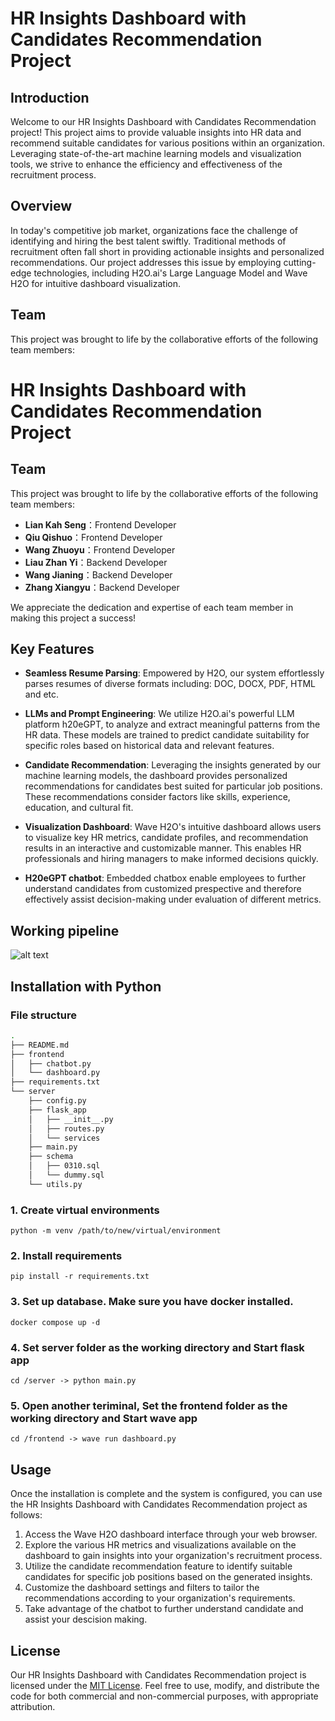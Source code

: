
# HR Insights Dashboard with Candidates Recommendation Project

## Introduction

Welcome to our HR Insights Dashboard with Candidates Recommendation project! This project aims to provide valuable insights into HR data and recommend suitable candidates for various positions within an organization. Leveraging state-of-the-art machine learning models and visualization tools, we strive to enhance the efficiency and effectiveness of the recruitment process.

## Overview

In today's competitive job market, organizations face the challenge of identifying and hiring the best talent swiftly. Traditional methods of recruitment often fall short in providing actionable insights and personalized recommendations. Our project addresses this issue by employing cutting-edge technologies, including H2O.ai's Large Language Model and Wave H2O for intuitive dashboard visualization.
## Team

This project was brought to life by the collaborative efforts of the following team members:

# HR Insights Dashboard with Candidates Recommendation Project

## Team

This project was brought to life by the collaborative efforts of the following team members:

- **Lian Kah Seng**：Frontend Developer
- **Qiu Qishuo**：Frontend Developer
- **Wang Zhuoyu**：Frontend Developer
- **Liau Zhan Yi**：Backend Developer
- **Wang Jianing**：Backend Developer
- **Zhang Xiangyu**：Backend Developer

We appreciate the dedication and expertise of each team member in making this project a success!

## Key Features

- **Seamless Resume Parsing**: Empowered by H2O, our system effortlessly parses resumes of diverse formats including: DOC, DOCX, PDF, HTML and etc.

- **LLMs and Prompt Engineering**: We utilize H2O.ai's powerful LLM platform h20eGPT, to analyze and extract meaningful patterns from the HR data. These models are trained to predict candidate suitability for specific roles based on historical data and relevant features.

- **Candidate Recommendation**: Leveraging the insights generated by our machine learning models, the dashboard provides personalized recommendations for candidates best suited for particular job positions. These recommendations consider factors like skills, experience, education, and cultural fit.

- **Visualization Dashboard**: Wave H2O's intuitive dashboard allows users to visualize key HR metrics, candidate profiles, and recommendation results in an interactive and customizable manner. This enables HR professionals and hiring managers to make informed decisions quickly.

- **H20eGPT chatbot**: Embedded chatbox enable employees to further understand candidates from customized prespective and therefore effectively assist decision-making under evaluation of different metrics.

## Working pipeline

![alt text](/llm-app-dev-dsa4213/flow.png)


## Installation with Python
### File structure
```bash
.
├── README.md
├── frontend
│   ├── chatbot.py
│   └── dashboard.py
├── requirements.txt
└── server
    ├── config.py
    ├── flask_app
    │   ├── __init__.py
    │   ├── routes.py
    │   └── services
    ├── main.py
    ├── schema
    │   ├── 0310.sql
    │   └── dummy.sql
    └── utils.py
```

### 1. Create virtual environments 
    
    python -m venv /path/to/new/virtual/environment

### 2. Install requirements

    pip install -r requirements.txt

### 3. Set up database. Make sure you have docker installed. 

    docker compose up -d

### 4. Set server folder as the working directory and Start flask app
    
    cd /server -> python main.py

### 5. Open another teriminal, Set the frontend folder as the working directory and Start wave app

    cd /frontend -> wave run dashboard.py
    
## Usage

Once the installation is complete and the system is configured, you can use the HR Insights Dashboard with Candidates Recommendation project as follows:

1. Access the Wave H2O dashboard interface through your web browser.
2. Explore the various HR metrics and visualizations available on the dashboard to gain insights into your organization's recruitment process.
3. Utilize the candidate recommendation feature to identify suitable candidates for specific job positions based on the generated insights.
4. Customize the dashboard settings and filters to tailor the recommendations according to your organization's requirements.
5. Take advantage of the chatbot to further understand candidate and assist your descision making.

## License

Our HR Insights Dashboard with Candidates Recommendation project is licensed under the [MIT License](LICENSE.md). Feel free to use, modify, and distribute the code for both commercial and non-commercial purposes, with appropriate attribution.
